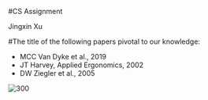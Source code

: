 #CS Assignment

Jingxin Xu

#The title of the following papers pivotal to our knowledge:
 - MCC Van Dyke et al., 2019
  - JT Harvey, Applied Ergonomics, 2002
  - DW Ziegler et al., 2005

![300](https://user-images.githubusercontent.com/52713512/93117574-a12f3c00-f6f1-11ea-9e0f-a077cf833659.png)

